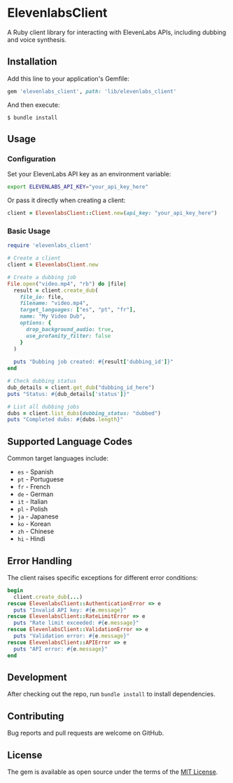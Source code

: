 # ElevenlabsClient

A Ruby client library for interacting with ElevenLabs APIs, including dubbing and voice synthesis.

## Installation

Add this line to your application's Gemfile:

```ruby
gem 'elevenlabs_client', path: 'lib/elevenlabs_client'
```

And then execute:

    $ bundle install

## Usage

### Configuration

Set your ElevenLabs API key as an environment variable:

```bash
export ELEVENLABS_API_KEY="your_api_key_here"
```

Or pass it directly when creating a client:

```ruby
client = ElevenlabsClient::Client.new(api_key: "your_api_key_here")
```

### Basic Usage

```ruby
require 'elevenlabs_client'

# Create a client
client = ElevenlabsClient.new

# Create a dubbing job
File.open("video.mp4", "rb") do |file|
  result = client.create_dub(
    file_io: file,
    filename: "video.mp4",
    target_languages: ["es", "pt", "fr"],
    name: "My Video Dub",
    options: {
      drop_background_audio: true,
      use_profanity_filter: false
    }
  )
  
  puts "Dubbing job created: #{result['dubbing_id']}"
end

# Check dubbing status
dub_details = client.get_dub("dubbing_id_here")
puts "Status: #{dub_details['status']}"

# List all dubbing jobs
dubs = client.list_dubs(dubbing_status: "dubbed")
puts "Completed dubs: #{dubs.length}"
```

## Supported Language Codes

Common target languages include:
- `es` - Spanish
- `pt` - Portuguese
- `fr` - French
- `de` - German
- `it` - Italian
- `pl` - Polish
- `ja` - Japanese
- `ko` - Korean
- `zh` - Chinese
- `hi` - Hindi

## Error Handling

The client raises specific exceptions for different error conditions:

```ruby
begin
  client.create_dub(...)
rescue ElevenlabsClient::AuthenticationError => e
  puts "Invalid API key: #{e.message}"
rescue ElevenlabsClient::RateLimitError => e
  puts "Rate limit exceeded: #{e.message}"
rescue ElevenlabsClient::ValidationError => e
  puts "Validation error: #{e.message}"
rescue ElevenlabsClient::APIError => e
  puts "API error: #{e.message}"
end
```

## Development

After checking out the repo, run `bundle install` to install dependencies.

## Contributing

Bug reports and pull requests are welcome on GitHub.

## License

The gem is available as open source under the terms of the [MIT License](https://opensource.org/licenses/MIT).
